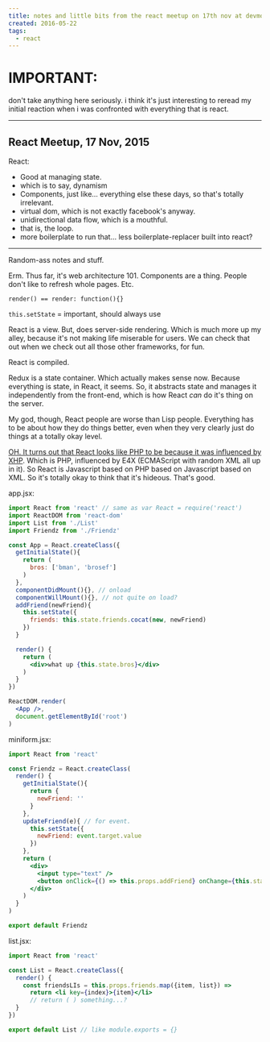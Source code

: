 ```yaml
---
title: notes and little bits from the react meetup on 17th nov at devmountain
created: 2016-05-22
tags:
  - react
---
```


# IMPORTANT:

don't take anything here seriously. i think it's just interesting to reread
my initial reaction when i was confronted with everything that is react.

--------

## React Meetup, 17 Nov, 2015

React:
  * Good at managing state.
  * which is to say, dynamism
  * Components, just like... everything else these days, so that's totally irrelevant.
  * virtual dom, which is not exactly facebook's anyway.
  * unidirectional data flow, which is a mouthful.
  * that is, the loop.
  * more boilerplate to run that... less boilerplate-replacer built into react?

--------

Random-ass notes and stuff.

Erm. Thus far, it's web architecture 101. Components are a thing. People don't
like to refresh whole pages. Etc.

`render() == render: function(){}`

`this.setState` = important, should always use

React is a view. But, does server-side rendering. Which is much more up my
alley, because it's not making life miserable for users. We can check that out
when we check out all those other frameworks, for fun.

React is compiled.

Redux is a state container. Which actually makes sense now. Because everything
is state, in React, it seems. So, it abstracts state and manages it
independently from the front-end, which is how React _can_ do it's thing on the
server.

My god, though, React people are worse than Lisp people. Everything has to be
about how they do things better, even when they very clearly just do things at a
totally okay level.

[OH. It turns out that React looks like PHP to be because it was influenced by XHP](https://www.quora.com/React-JS-Library/How-was-the-idea-to-develop-React-conceived-and-how-many-people-worked-on-developing-it-and-implementing-it-at-Facebook).
Which is PHP, influenced by E4X (ECMAScript with random XML all up in it). So
React is Javascript based on PHP based on Javascript based on XML. So it's
totally okay to think that it's hideous. That's good.

app.jsx:
```jsx
import React from 'react' // same as var React = require('react')
import ReactDOM from 'react-dom'
import List from './List'
import Friendz from './Friendz'

const App = React.createClass({
  getInitialState(){
    return (
      bros: ['bman', 'brosef']
    )
  },
  componentDidMount(){}, // onload
  componentWillMount(){}, // not quite on load?
  addFriend(newFriend){
    this.setState({
      friends: this.state.friends.cocat(new, newFriend)
    })
  }

  render() {
    return (
      <div>what up {this.state.bros}</div>
    )
  }
})

ReactDOM.render(
  <App />,
  document.getElementById('root')
)
```

miniform.jsx:
```jsx
import React from 'react'

const Friendz = React.createClass(
  render() {
    getInitialState(){
      return {
        newFriend: ''
      }
    },
    updateFriend(e){ // for event.
      this.setState({
        newFriend: event.target.value
      })
    },
    return (
      <div>
        <input type="text" />
        <button onClick={() => this.props.addFriend} onChange={this.state.newFriend}>add it!</button>
      </div>
    )
  }
)

export default Friendz
```

list.jsx:
```jsx
import React from 'react'

const List = React.createClass({
  render() {
    const friendsLIs = this.props.friends.map({item, list}) =>
      return <li key={index}>{item}</li>
      // return ( ) something...?
  }
})

export default List // like module.exports = {}
```
